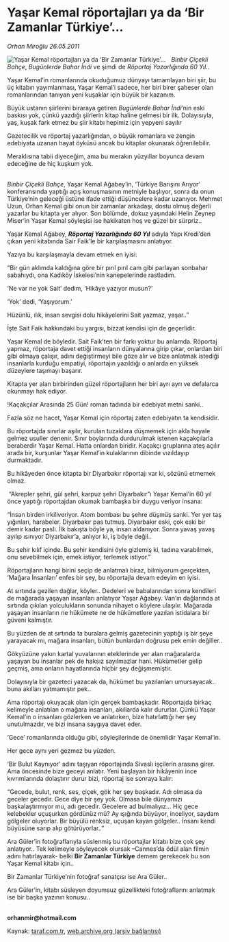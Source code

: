 # Yaşar Kemal röportajları ya da ‘Bir Zamanlar Türkiye’... 

*Orhan Miroğlu 26.05.2011*

<div class="yazi"><img align="left" alt="Yaşar Kemal röportajları ya da ‘Bir Zamanlar Türkiye’... " border="0" src="http://www.taraf.com.tr/fotoraflar/makaleler/yasar-kemal-roportajlari-ya-da-bir-zamanlar_6695_orijinal.jpg" style="border-right-width:10px; border-color:#FFFFFF"/><p><i>Binbir Çiçekli Bahçe</i>, <i>Bugünlerde Bahar İndi</i> ve şimdi de <i>Röportaj Yazarlığında 60 Yıl</i>..</p>
<p>Yaşar Kemal’in romanlarında okuduğumuz dünyayı tamamlayan biri şiir, bu üç kitabın yayımlanması, Yaşar Kemal’i sadece, her biri birer şaheser olan romanlarından tanıyan yeni kuşaklar için büyük bir kazanım. </p>
<p>Büyük ustanın şiirlerini biraraya getiren <i>Bugünlerde Bahar İndi</i>’nin eski baskısı yok, çünkü yazdığı şiirlerin kitap haline gelmesi bir ilk. Dolayısıyla, yaş, kuşak fark etmez bu şiir kitabı hepimiz için yepyeni sayılır</p>
<p>Gazetecilik ve röportaj yazarlığından, o büyük romanlara ve zengin edebiyata uzanan hayat öyküsü ancak bu kitaplar okunarak öğrenilebilir.</p>
<p>Meraklısına tabii diyeceğim, ama bu merakın yüzyıllar boyunca devam edeceğine de hiç kuşkum yok.</p>
<p><i><br/>Binbir Çiçekli Bahçe</i>, Yaşar Kemal Ağabey’in, ‘Türkiye Barışını Arıyor’ konferansında yaptığı açış konuşmasının metniyle başlıyor, sonra da onun Türkiye’nin geleceği üstüne ifade ettiği düşüncelere kadar uzanıyor. Mehmet Uzun, Orhan Kemal gibi onun bir zamanlar arkadaşı, dostu olmuş değerli yazarlar bu kitapta yer alıyor. Son bölümde, dokuz yaşındaki Helin Zeynep Miser’in Yaşar Kemal söyleşisi ise hakikaten hoş ve güzel bir sürpriz..</p>
<p>Yaşar Kemal Ağabey, <b><i>Röportaj Yazarlığında 60 Yıl</i></b> adıyla Yapı Kredi’den çıkan yeni kitabında Sair Faik’le bir karşılaşmasını anlatıyor. </p>
<p>Yazıya bu karşılaşmayla devam etmek en iyisi:</p>
<p>“Bir gün aklımda kaldığına göre bir pırıl pırıl cam gibi parlayan sonbahar sabahıydı, ona Kadıköy İskelesi’nin kanepelerinde rastladım.</p>
<p>‘Ne var ne yok Sait’ dedim, ‘Hikâye yazıyor musun?’</p>
<p>‘Yok’ dedi, ‘Yaşıyorum.’ </p>
<p>Hüzünlü, ılık, insan sevgisi dolu hikâyelerini Sait yazmaz, yaşar..”</p>
<p>İşte Sait Faik hakkındaki bu yargısı, bizzat kendisi için de geçerlidir.</p>
<p>Yaşar Kemal de böyledir. Sait Faik’ten bir farkı yoktur bu anlamda. Röportaj yapmaz, röportaja davet ettiği insanların dünyalarına girip çıkar, onlardan biri gibi olmaya çalışır, adını değiştirmeyi bile göze alır ve bize anlatmak istediği insanlarla kurduğu empatiyi, röportajın yazıldığı o anlarda en yüksek düzeylere taşımayı başarır.</p>
<p>Kitapta yer alan birbirinden güzel röportajların her biri ayrı ayrı ve defalarca okunmayı hak ediyor.</p>
<p>!Kaçakçılar Arasında 25 Gün! roman tadında bir edebiyat metni sanki.. </p>
<p>Fazla söz ne hacet, Yaşar Kemal için röportaj zaten edebiyatın ta kendisidir. </p>
<p>Bu röportajda sınırlar aşılır, kurulan tuzaklara düşmemek için akla hayale gelmez usuller denenir. Sınır boylarında durdurulmak istenen kaçakçılarla beraberdir Yaşar Kemal. Hatta onlardan biridir. Kaçakçı gruplarına ateş açılır arada bir, kurşunlar Yaşar Kemal’in kulaklarının dibinde vızıldayıp durmaktadır.</p>
<p>Bu hikâyeden önce kitapta bir Diyarbakır röportajı var ki, sözünü etmemek olmaz.</p>
<p> “Akrepler şehri, gül şehri, karpuz şehri Diyarbakır”ı Yaşar Kemal’in 60 yıl önce yaptığı röportajdan okumak bambaşka bir duygu veriyor insana:</p>
<p>“İnsan birden irkiliveriyor. Atom bombası bu şehre düşmüş sanki. Yer yer taş yığınları, harabeler. Diyarbakır pas tutmuş. Diyarbakır eski, çok eski bir demir kadar paslı. İlk bakışta böyle ya, insan aldanıyor. Sonra yavaş yavaş ayılıp ısınıyor Diyarbakır’a, anlıyor ki, iş böyle değil..</p>
<p>Bu şehir kılıf içinde. Bu şehir kendisini öyle gizlemiş ki, tadına varabilmek, onu sevebilmek için, emek istiyor, terlemek istiyor.”</p>
<p>Röportajların hangi birini seçip de anlatmalı biraz, bilmiyorum gerçekten, ‘Mağara İnsanları’ enfes bir şey, bu röportajla devam edeyim en iyisi.</p>
<p>At sırtında gezilen dağlar, köyler.. Dedeleri ve babalarından sonra kendileri de mağarada yaşayan insanları anlatıyor Yaşar Ağabey. Van’ın dağlarında at sırtında çıkılan yolculukların sonunda nihayet o köylere ulaşılır. Mağarada yaşayan insanların ne hükümete ne de hükümetlere yazılan istidalara bir güveni kalmıştır.</p>
<p>Bu yüzden de at sırtında ta buralara gelmiş gazetecinin yaptığı iş bir şeye yarayacak mı, mağara insanları, bütün bunlardan doğrusu pek emin değiller..</p>
<p>Gökyüzüne yakın kartal yuvalarının eteklerinde yer alan mağaralarda yaşayan bu insanlar pek de haksız sayılmazlar hani. Hükümetler gelip geçmiş, ama onların hayatlarında hiçbir şey değişmemiştir. </p>
<p>Dolayısıyla bir gazeteci yazacak da, hükümet bu yazılanları umursayacak.. buna akılları yatmamıştır pek..</p>
<p>Ama röportajı okuyacak olan için gerçek bambaşkadır. Röportajda birkaç kelimeyle anlatılan o mağara insanları, akıllarda kalır dururlar. Çünkü Yaşar Kemal’in o insanları gözlerken ve anlatırken, bize hatırlattığı her şey unutulmazdır, ve bizi insana saygıya davet eder.</p>
<p>‘Gece’ romanlarında olduğu gibi, söyleşilerinde de önemlidir Yaşar Kemal’in.</p>
<p>Her gece aynı yeri gezmez bu yüzden. </p>
<p>‘Bir Bulut Kaynıyor’ adını taşıyan röportajında Sivaslı işçilerin arasına girer. Ama öncesinde bize geceyi anlatır. Yeni başlayan bir hikâyenin ince kıvrımlarında dolaştırır durur bizi, röportaj ise sonraya kalır:</p>
<p>“Gecede, bulut, renk, ses, çiçek, gök her şey başkadır. Adı olmasa da geceler gecedir. Gece diye bir şey yok. Olmasa bile dünyamızı başkalaştırmıyor mu, adı gecedir. Gecelere ad bulmalıyız… Hiç gece kelebekler uçuşurken gördünüz mü? Ay ışığında büyüyor, inceliyor, saydam gölgeler oluyorlar. Bir büyülü renksiz, uçuşan kayan gölgeler.. İnsanı kendi büyüsüne sarıp alıp götürüyorlar..”</p>
<p>Ara Güler’in fotoğraflarıyla süslenmiş bu röportajlar kitabı bize çok şey anlatıyor.. Tek kelimeyle söyleyecek olursak –Cannes’da ödül alan filmin adını hatırlayarak- belki <b>Bir Zamanlar Türkiye</b> demem gerekecek bu son Yaşar Kemal kitabı için..</p>
<p>Bir Zamanlar Türkiye’nin fotoğraf sanatçısı ise Ara Güler.. </p>
<p>Ara Güler’in, kitabı süsleyen doyumsuz güzellikteki fotoğraflarını anlatmak ise bir başka yazının konusu..</p>
<p><b><br/>orhanmir@hotmail.com</b></p>
</div>

Kaynak: [taraf.com.tr](http://www.taraf.com.tr/orhan-miroglu/makale-yasar-kemal-roportajlari-ya-da-bir-zamanlar.htm), [web.archive.org (arşiv bağlantısı)](http://web.archive.org/web/20130720230725/http://www.taraf.com.tr/orhan-miroglu/makale-yasar-kemal-roportajlari-ya-da-bir-zamanlar.htm)

